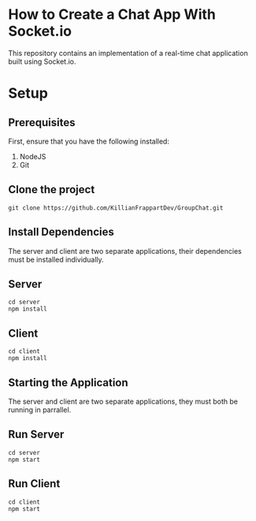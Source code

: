# How to Create a Chat App With Socket.io
This repository contains an implementation of a real-time chat application built using Socket.io.

# Setup

## Prerequisites
First, ensure that you have the following installed:
1. NodeJS
2. Git
   
## Clone the project
```
git clone https://github.com/KillianFrappartDev/GroupChat.git
```

## Install Dependencies
The server and client are two separate applications, their dependencies must be installed individually.

## Server
```
cd server
npm install
```

## Client
```
cd client
npm install
```
## Starting the Application
The server and client are two separate applications, they must both be running in parrallel.

## Run Server
```
cd server
npm start
```

## Run Client
```
cd client
npm start
````
